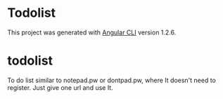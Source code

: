 # Todolist

This project was generated with [Angular CLI](https://github.com/angular/angular-cli) version 1.2.6.

# todolist
To do list similar to notepad.pw or dontpad.pw, where It doesn't need to register. Just give one url and use It.
